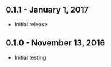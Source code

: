 0.1.1 - January 1, 2017
-----------------------
- Initial release

0.1.0 - November 13, 2016
-------------------------
- Initial testing
